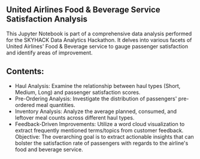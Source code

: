## United Airlines Food & Beverage Service Satisfaction Analysis
This Jupyter Notebook is part of a comprehensive data analysis performed for the SKYHACK Data Analytics Hackathon. It delves into various facets of United Airlines' Food & Beverage service to gauge passenger satisfaction and identify areas of improvement.

## Contents:

* Haul Analysis: Examine the relationship between haul types (Short, Medium, Long) and passenger satisfaction scores.
* Pre-Ordering Analysis: Investigate the distribution of passengers' pre-ordered meal quantities.
* Inventory Analysis: Analyze the average planned, consumed, and leftover meal counts across different haul types.
* Feedback-Driven Improvements: Utilize a word cloud visualization to extract frequently mentioned terms/topics from customer feedback.
Objective: The overarching goal is to extract actionable insights that can bolster the satisfaction rate of passengers with regards to the airline's food and beverage service.
